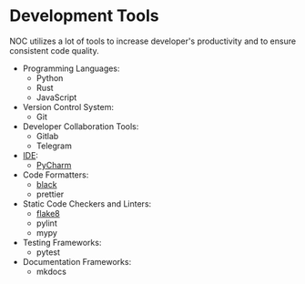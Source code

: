 # Development Tools

NOC utilizes a lot of tools to increase developer's productivity and
to ensure consistent code quality.

- Programming Languages:
  - Python
  - Rust
  - JavaScript
- Version Control System:
  - Git
- Developer Collaboration Tools:
  - Gitlab
  - Telegram
- [IDE](../../glossary.md#ide):
  - [PyCharm](pycharm.md)
- Code Formatters:
  - [black](black.md)
  - prettier
- Static Code Checkers and Linters:
  - [flake8](flake8.md)
  - pylint
  - mypy
- Testing Frameworks:
  - pytest
- Documentation Frameworks:
  - mkdocs